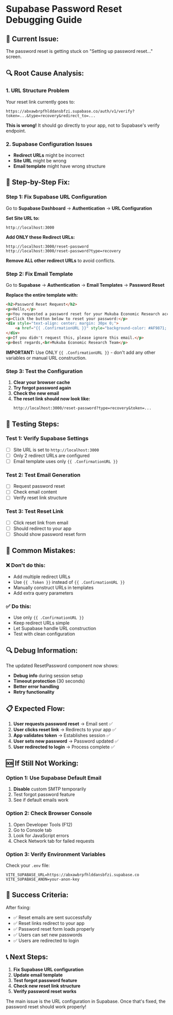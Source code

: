 # Supabase Password Reset Debugging Guide

## 🚨 **Current Issue:**
The password reset is getting stuck on "Setting up password reset..." screen.

## 🔍 **Root Cause Analysis:**

### **1. URL Structure Problem**
Your reset link currently goes to:
```
https://abxawbrpfhlddansbfzi.supabase.co/auth/v1/verify?token=...&type=recovery&redirect_to=...
```

**This is wrong!** It should go directly to your app, not to Supabase's verify endpoint.

### **2. Supabase Configuration Issues**
- **Redirect URLs** might be incorrect
- **Site URL** might be wrong
- **Email template** might have wrong structure

## 🔧 **Step-by-Step Fix:**

### **Step 1: Fix Supabase URL Configuration**

Go to **Supabase Dashboard** → **Authentication** → **URL Configuration**

**Set Site URL to:**
```
http://localhost:3000
```

**Add ONLY these Redirect URLs:**
```
http://localhost:3000/reset-password
http://localhost:3000/reset-password?type=recovery
```

**Remove ALL other redirect URLs** to avoid conflicts.

### **Step 2: Fix Email Template**

Go to **Supabase** → **Authentication** → **Email Templates** → **Password Reset**

**Replace the entire template with:**
```html
<h2>Password Reset Request</h2>
<p>Hello,</p>
<p>You requested a password reset for your Mukuba Economic Research account.</p>
<p>Click the button below to reset your password:</p>
<div style="text-align: center; margin: 30px 0;">
    <a href="{{ .ConfirmationURL }}" style="background-color: #AF9871; color: white; padding: 12px 24px; text-decoration: none; border-radius: 5px; display: inline-block;">Reset Password</a>
</div>
<p>If you didn't request this, please ignore this email.</p>
<p>Best regards,<br>Mukuba Economic Research Team</p>
```

**IMPORTANT:** Use ONLY `{{ .ConfirmationURL }}` - don't add any other variables or manual URL construction.

### **Step 3: Test the Configuration**

1. **Clear your browser cache**
2. **Try forgot password again**
3. **Check the new email**
4. **The reset link should now look like:**
   ```
   http://localhost:3000/reset-password?type=recovery&token=...
   ```

## 🧪 **Testing Steps:**

### **Test 1: Verify Supabase Settings**
- [ ] Site URL is set to `http://localhost:3000`
- [ ] Only 2 redirect URLs are configured
- [ ] Email template uses only `{{ .ConfirmationURL }}`

### **Test 2: Test Email Generation**
- [ ] Request password reset
- [ ] Check email content
- [ ] Verify reset link structure

### **Test 3: Test Reset Link**
- [ ] Click reset link from email
- [ ] Should redirect to your app
- [ ] Should show password reset form

## 🚨 **Common Mistakes:**

### **❌ Don't do this:**
- Add multiple redirect URLs
- Use `{{ .Token }}` instead of `{{ .ConfirmationURL }}`
- Manually construct URLs in templates
- Add extra query parameters

### **✅ Do this:**
- Use only `{{ .ConfirmationURL }}`
- Keep redirect URLs simple
- Let Supabase handle URL construction
- Test with clean configuration

## 🔍 **Debug Information:**

The updated ResetPassword component now shows:
- **Debug info** during session setup
- **Timeout protection** (30 seconds)
- **Better error handling**
- **Retry functionality**

## 📋 **Expected Flow:**

1. **User requests password reset** → Email sent ✅
2. **User clicks reset link** → Redirects to your app ✅
3. **App validates token** → Establishes session ✅
4. **User sets new password** → Password updated ✅
5. **User redirected to login** → Process complete ✅

## 🆘 **If Still Not Working:**

### **Option 1: Use Supabase Default Email**
1. **Disable** custom SMTP temporarily
2. Test forgot password feature
3. See if default emails work

### **Option 2: Check Browser Console**
1. Open Developer Tools (F12)
2. Go to Console tab
3. Look for JavaScript errors
4. Check Network tab for failed requests

### **Option 3: Verify Environment Variables**
Check your `.env` file:
```env
VITE_SUPABASE_URL=https://abxawbrpfhlddansbfzi.supabase.co
VITE_SUPABASE_ANON=your-anon-key
```

## 🎯 **Success Criteria:**

After fixing:
- ✅ Reset emails are sent successfully
- ✅ Reset links redirect to your app
- ✅ Password reset form loads properly
- ✅ Users can set new passwords
- ✅ Users are redirected to login

## 📞 **Next Steps:**

1. **Fix Supabase URL configuration**
2. **Update email template**
3. **Test forgot password feature**
4. **Check new reset link structure**
5. **Verify password reset works**

The main issue is the URL configuration in Supabase. Once that's fixed, the password reset should work properly!
